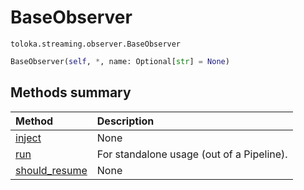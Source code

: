 # BaseObserver
`toloka.streaming.observer.BaseObserver`

```python
BaseObserver(self, *, name: Optional[str] = None)
```

## Methods summary

| Method | Description |
| :------| :-----------|
[inject](toloka.streaming.observer.BaseObserver.inject.md)| None
[run](toloka.streaming.observer.BaseObserver.run.md)| For standalone usage (out of a Pipeline).
[should_resume](toloka.streaming.observer.BaseObserver.should_resume.md)| None
